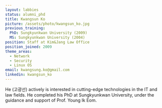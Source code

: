 ```yaml
---
layout: labbies
status: alumni_phd
title: Kwangsun Ko
picture: /assets/photo/kwangsun_ko.jpg
previous_training:
  PhD: Sungkyunkwan University (2009)
  MS: Sungkyunkwan University (2004)
position: Staff at Kim&Jang Law Office
position_joined: 2009
theme_areas:
  - Network
  - Security
  - Linux OS
email: kwangsung.ko@gmail.com
linkedin: kwangsun_ko
---
```


He (고광선) actively is interested in cutting-edge technologies in the IT and law fields. He completed his PhD at Sungkyunkwan University, under the guidance and support of Prof. Young Ik Eom.

 
